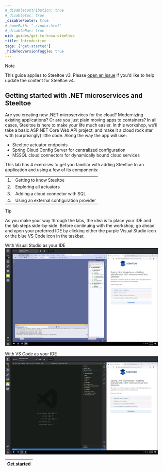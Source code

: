 ```yaml
---
#_disableContribution: true
#_disableToc: true
_disableFooter: true
#_homePath: "./index.html"
#_disableNav: true
uid: guides/get-to-know-steeltoe
title: Introduction
tags: ["get-started"]
_hideTocVersionToggle: true
---
```


> [!NOTE]
> This guide applies to Steeltoe v3. Please [open an issue](https://github.com/SteeltoeOSS/Documentation/issues/new/choose) if you'd like to help update the content for Steeltoe v4.

[exercise-1-link]: exercise1.md
[exercise-2-link]: exercise2.md
[exercise-3-link]: exercise3.md
[exercise-4-link]: exercise4.md

## Getting started with .NET microservices and Steeltoe

Are you creating new .NET microservices for the cloud? Modernizing existing applications? Or are you just plain moving apps to containers? In all cases, Steeltoe is here to make your life much easier. In this workshop, we’ll take a basic ASP.NET Core Web API project, and make it a cloud rock star with (surprisingly) little code. Along the way the app will use:

- Steeltoe actuator endpoints
- Spring Cloud Config Server for centralized configuration
- MSSQL cloud connectors for dynamically bound cloud services

This lab has 4 exercises to get you familiar with adding Steeltoe to an application and using a few of its components:

|     |                                          |
| :-: | :--------------------------------------- |
| 1.  | Getting to know Steeltoe                 |
| 2.  | Exploring all actuators                  |
| 3.  | Adding a cloud connector with SQL        |
| 4.  | Using an external configuration provider |

> [!TIP]
> As you make your way through the labs, the idea is to place your IDE and the lab steps side-by-side. Before continuing with the workshop, go ahead and open your preferred IDE by clicking either the purple Visual Studio icon or the blue VS Code icon in the taskbar.

With Visual Studio as your IDE
![Windows placement with Visual Studio](../images/strigo-desktop-vs.png)

With VS Code as your IDE
![Windows placement with VS Code](../images/strigo-desktop-vscode.png)

| [Get started][exercise-1-link] |
| :----------------------------: |
